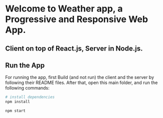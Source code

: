 # Welcome to Weather app, a Progressive and Responsive Web App.
## Client on top of React.js, Server in Node.js.

## Run the App
For running the app, first Build (and not run) the client and the server by following their README files.
After that, open this main folder, and run the following commands:

``` bash
# install dependencies
npm install

npm start
````
